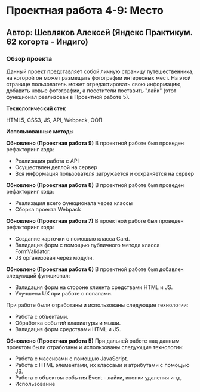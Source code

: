 # Проектная работа 4-9: Место

## Автор: Шевляков Алексей (Яндекс Практикум. 62 когорта - Индиго)

### Обзор проекта

Данный проект представляет собой личную страницу путешественника, на которой он может размещать фотографии интересных мест. На этой странице пользователь может отредактировать свою информацию, добавить новые фотографии, а посетители поставить "лайк" (этот функционал реализован в Проектной работе 5).

**Технологический стек**

HTML5, CSS3, JS, API, Webpack, ООП


**Использованные методы**

**Обновлено (Проектная работа 9)**
В проектной работе был проведен рефакторинг кода:

- Реализация работа с API
- Осуществлен деплой на сервер
- Вся информация пользователя загружается и сохраняется на сервер

**Обновлено (Проектная работа 8)**
В проектной работе был проведен рефакторинг кода:

- Реализация всего функционала через классы
- Сборка проекта Webpack

**Обновлено (Проектная работа 7)**
В проектной работе был проведен рефакторинг кода:

- Создание карточки с помощью класса Card.
- Валидация форм с помощью публичного метода класса FormValidator.
- JS организован через модули.

**Обновлено (Проектная работа 6)**
В проектной работе был добавлен следующий функционал:

- Валидация форм на стороне клиента средствами HTML и JS.
- Улучшена UX при работе с попапами.

При работе были отработаны и использованы следующие технологии:

- Работа с объектами.
- Обработка событий клавиатуры и мыши.
- Валидация форм средствами HTML и JS.

**Обновлено (Проектная работа 5)**
При дальней работе над данным проектом были отработаны и использованы следующие технологии:

- Работа с массивами с помощью JavaScript.
- Работа с HTML элементами, их классами и атрибутами с помощью JS.
- Работа с объектом события Event - лайки, кнопки удаления и тд.
- Использование <template> для создания однотипных объектов в HTML.
- Реализация плавного закрытия и открытия попапов с помощью инструментария CSS.
- Адаптивная верстка для разрешения больших и маленьких экранов. Адаптивность была достигнута с помощью Flexbox и Grid Layout.
- Базовый JavaScript и работа с браузером через элементы DOM.
- Продвинутая работа с ветками в Git.

**Ссылка на проект - GitHub Pages**: (https://aumetros.github.io/mesto/)

_декабрь 2022г - март 2023г_
